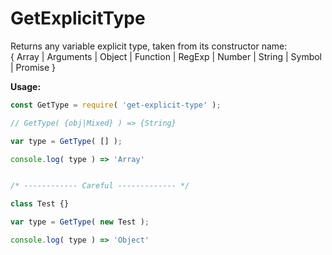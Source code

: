# GetExplicitType

Returns any variable explicit type, taken from its constructor name:  
{ Array | Arguments | Object | Function | RegExp | Number | String | Symbol | Promise }


**Usage:**

```js
const GetType = require( 'get-explicit-type' );

// GetType( {obj|Mixed} ) => {String}

var type = GetType( [] );

console.log( type ) => 'Array'


/* ------------ Careful ------------- */

class Test {}

var type = GetType( new Test );

console.log( type ) => 'Object'

```
